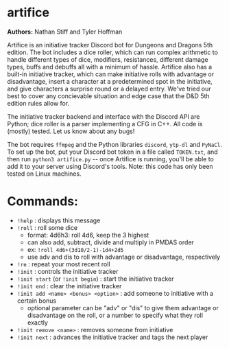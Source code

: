 # artifice
**Authors:** Nathan Stiff and Tyler Hoffman
 
Artifice is an initiative tracker Discord bot for Dungeons and Dragons 5th edition. The bot includes a dice roller, which can run complex arithmetic to handle different types of dice, modifiers, resistances, different damage types, buffs and debuffs all with a minimum of hassle. Artifice also has a built-in initiative tracker, which can make initiative rolls with advantage or disadvantage, insert a character at a predetermined spot in the initiative, and give characters a surprise round or a delayed entry. We've tried our best to cover any concievable situation and edge case that the D&D 5th edition rules allow for.

The initiative tracker backend and interface with the Discord API are Python; dice roller is a parser implementing a CFG in C++. All code is (mostly) tested. Let us know about any bugs!

The bot requires `ffmpeg` and the Python libraries `discord`, `ytp-dl` and `PyNaCl`. To set up the bot, put your Discord bot token in a file called `TOKEN.txt`, and then run `python3 artifice.py` -- once Artifice is running, you'll be able to add it to your server using Discord's tools. Note: this code has only been tested on Linux machines.

# Commands:
- `!help` : displays this message
- `!roll` : roll some dice
    - format: 4d6h3: roll 4d6, keep the 3 highest
    - can also add, subtract, divide and multiply in PMDAS order
    - ex: `!roll 4d6+(3d10/2-1)-1d4+2d5`
    - use adv and dis to roll with advantage or disadvantage, respectively
- `!re` : repeat your most recent roll
- `!init` : controls the initiative tracker
- `!init start` (or `!init begin`) : start the initiative tracker
- `!init end` : clear the initiative tracker
- `!init add <name> <bonus> <option>` : add someone to initiative with a certain bonus
    - optional parameter can be "adv" or "dis" to give them advantage or disadvantage on the roll, or a number to specify what they roll exactly
- `!init remove <name>` : removes someone from initiative
- `!init next` : advances the initiative tracker and tags the next player
